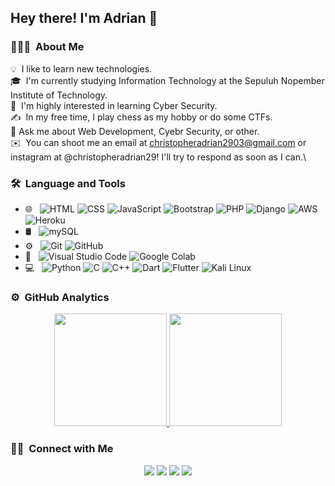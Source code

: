 <h2>Hey there! I'm Adrian 👋</h2>

<!-- ## 👋 &nbsp;Hey there! I'm Adrian -->

### 👨🏻‍💻 &nbsp;About Me

💡 &nbsp;I like to learn new technologies.\
🎓 &nbsp;I'm currently studying Information Technology at the Sepuluh Nopember Institute of Technology.\
🌱 &nbsp;I'm highly interested in learning Cyber Security.\
✍️ &nbsp;In my free time, I play chess as my hobby or do some CTFs.\
💬 Ask me about Web Development, Cyebr Security, or other.\
✉️ &nbsp;You can shoot me an email at christopheradrian2903@gmail.com or instagram at @christopheradrian29! I'll try to respond as soon as I can.\

### 🛠 &nbsp;Language and Tools

- 🌐 &nbsp;
  ![HTML](https://img.shields.io/badge/-HTML5-05122A?style=flat&logo=HTML5)
  ![CSS](https://img.shields.io/badge/-CSS3-05122A?style=flat&logo=CSS3&logoColor=1572B6)
  ![JavaScript](https://img.shields.io/badge/-JavaScript-05122A?style=flat&logo=javascript)
  ![Bootstrap](https://img.shields.io/badge/-Bootstrap-05122A?style=flat&logo=bootstrap&logoColor=563D7C)
  ![PHP](https://img.shields.io/badge/PHP-05122A?style=flat&logo=php)
  ![Django](https://img.shields.io/badge/-Django-05122A?style=flat&logo=django&logoColor=9CF)
  ![AWS](https://img.shields.io/badge/-AWS-05122A?style=flat&logo=amazonaws)
  ![Heroku](https://img.shields.io/badge/Heroku-05122A?style=flat&logo=heroku)
- 🛢 &nbsp;
  ![mySQL](https://img.shields.io/badge/-MySQL-05122A?style=flat&logo=mysql)
- ⚙️ &nbsp;
  ![Git](https://img.shields.io/badge/-Git-05122A?style=flat&logo=git)
  ![GitHub](https://img.shields.io/badge/-GitHub-05122A?style=flat&logo=github)
- 🔧 &nbsp;
  ![Visual Studio Code](https://img.shields.io/badge/-Visual%20Studio%20Code-05122A?style=flat&logo=visual-studio-code&logoColor=007ACC)
  ![Google Colab](https://img.shields.io/badge/-Google%20Colab-05122A?style=flat&logo=googlecolab)
- 💻 &nbsp;
  ![Python](https://img.shields.io/badge/-Python-05122A?style=flat&logo=python)
  ![C](https://img.shields.io/badge/-C-05122A?style=flat&logo=C&logoColor=A8B9CC)
  ![C++](https://img.shields.io/badge/-C++-05122A?style=flat&logo=C%2B%2B&logoColor=00599C)
  ![Dart](https://img.shields.io/badge/-Dart-05122A?style=flat&logo=dart&logoColor=1AC9F0)
  ![Flutter](https://img.shields.io/badge/-Flutter-05122A?style=flat&logo=flutter&logoColor=1AC9F0)
  ![Kali Linux](https://img.shields.io/badge/-Kali%20Linux-05122A?style=flat&logo=kalilinux&logoColor=FFF)

### ⚙️ &nbsp;GitHub Analytics

<p align="center">
<a href="https://github.com/christopheradriankusuma">
  <img height="180em" src="https://github-readme-stats-eight-theta.vercel.app/api?username=christopheradriankusuma&show_icons=true&theme=algolia&include_all_commits=true&count_private=true"/>
  <img height="180em" src="https://github-readme-stats-eight-theta.vercel.app/api/top-langs/?username=christopheradriankusuma&layout=compact&langs_count=8&theme=algolia"/>
</a>
</p>

### 🤝🏻 &nbsp;Connect with Me

<p align="center">
<a href="https://www.linkedin.com/in/christopher-adrian-8b86151ba/"><img src="https://img.shields.io/badge/-Christopher%20Adrian%20Kusuma-0077B5?style=flat&logo=Linkedin&logoColor=white"/></a>
<a href="mailto:christopheradrian2903@gmail.com"><img src="https://img.shields.io/badge/-christopheradrian2903@gmail.com-D14836?style=flat&logo=Gmail&logoColor=white"/></a>
<a href="https://discord.com/users/696647139417128973"><img src="https://img.shields.io/badge/-Ruy--Lopez-7289DA?style=flat&logo=discord&logoColor=white"/></a>
<a href="https://instagram.com/christopheradrian29"><img src="https://img.shields.io/badge/-@christopheradrian29-E4405F?style=flat&logo=Instagram&logoColor=white"/></a>
</p>
